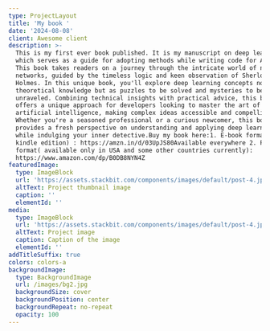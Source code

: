 ```yaml
---
type: ProjectLayout
title: 'My book '
date: '2024-08-08'
client: Awesome client
description: >-
  This is my first ever book published. It is my manuscript on deep learning
  which serves as a guide for adopting methods while writing code for AI models.
  This book takes readers on a journey through the intricate world of neural
  networks, guided by the timeless logic and keen observation of Sherlock
  Holmes. In this unique book, you'll explore deep learning concepts not just as
  theoretical knowledge but as puzzles to be solved and mysteries to be
  unraveled. Combining technical insights with practical advice, this book
  offers a unique approach for developers looking to master the art of
  artificial intelligence, making complex ideas accessible and compelling.
  Whether you're a seasoned professional or a curious newcomer, this book
  provides a fresh perspective on understanding and applying deep learning, all
  while indulging your inner detective.Buy my book here:1. E-book format (
  kindle edition) : https://amzn.in/d/03UpJS80Available everywhere 2. Paperback
  format( available only in USA and some other countries currently):
  https://www.amazon.com/dp/B0DB8NYN4Z
featuredImage:
  type: ImageBlock
  url: 'https://assets.stackbit.com/components/images/default/post-4.jpeg'
  altText: Project thumbnail image
  caption: ''
  elementId: ''
media:
  type: ImageBlock
  url: 'https://assets.stackbit.com/components/images/default/post-4.jpeg'
  altText: Project image
  caption: Caption of the image
  elementId: ''
addTitleSuffix: true
colors: colors-a
backgroundImage:
  type: BackgroundImage
  url: /images/bg2.jpg
  backgroundSize: cover
  backgroundPosition: center
  backgroundRepeat: no-repeat
  opacity: 100
---
```

